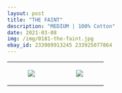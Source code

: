 ```yaml
---
layout: post
title: "THE FAINT"
description: "MEDIUM | 100% Cotton"
date: 2021-03-08
img: /img/0181-the-faint.jpg
ebay_id: 233989913245 233925077864
---
```




<table style="width:100%;"><tr><td style="vertical-align:top;">
      <figure class="tmblr-full" data-orig-height="2048" data-orig-width="1365" data-orig-src="https://concertshirts.netlify.app/shirts/0181/0181-01.jpg"><img src="https://64.media.tumblr.com/e4bd3223082f7494c24633a29aadfc01/a0a9a0608e546286-d0/s540x810/ef8827c77be6ad1d9508083a29cc02814508d9ad.jpg" data-orig-height="2048" data-orig-width="1365" data-orig-src="https://concertshirts.netlify.app/shirts/0181/0181-01.jpg"/></figure></td>
    <td style="vertical-align:top;">
      <figure class="tmblr-full" data-orig-height="2048" data-orig-width="1365" data-orig-src="https://concertshirts.netlify.app/shirts/0181/0181-02.jpg"><img src="https://64.media.tumblr.com/5d8dcb97834d1c07af18a0e12a692388/a0a9a0608e546286-3f/s540x810/7c5c3e292120945c1f80d97cb25f054eef60f5ab.jpg" data-orig-height="2048" data-orig-width="1365" data-orig-src="https://concertshirts.netlify.app/shirts/0181/0181-02.jpg"/></figure></td>
  </tr></table>
